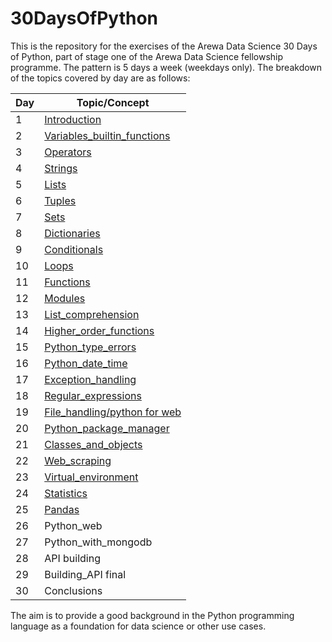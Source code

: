 # 30DaysOfPython

This is the repository for the exercises of the Arewa Data Science 30 Days of Python, part of stage one of the Arewa Data Science fellowship programme.
The pattern is 5 days a week (weekdays only).
The breakdown of the topics covered by day are as follows:

|Day|Topic/Concept|
|---|-----|
|1| [Introduction](<https://github.com/lukmanaj/30DaysOfPython/blob/main/day_001/helloworld.py>)|
|2| [Variables_builtin_functions](<https://github.com/lukmanaj/30DaysOfPython/blob/main/day_002/variables.py>)|
|3| [Operators](<https://github.com/lukmanaj/30DaysOfPython/blob/main/day_003/operators_day_3_exercises.py>)|
|4| [Strings](<https://github.com/lukmanaj/30DaysOfPython/blob/main/day_004/strings_day_4_exercises.py>)|
|5| [Lists](<https://github.com/lukmanaj/30DaysOfPython/blob/main/day_005/lists_day_5_exercises.py>)|
|6| [Tuples](<https://github.com/lukmanaj/30DaysOfPython/blob/main/day_006/tuples_day_6_exercises.py>)|
|7| [Sets](<https://github.com/lukmanaj/30DaysOfPython/blob/main/day_007/sets_day_7_exercises.py>)|
|8| [Dictionaries](<https://github.com/lukmanaj/30DaysOfPython/blob/main/day_008/dictionaries_day_8_exercises.py>)|
|9| [Conditionals](<https://github.com/lukmanaj/30DaysOfPython/blob/main/day_009/conditionals_day_9_exercises.py>)|
|10| [Loops](<https://github.com/lukmanaj/30DaysOfPython/blob/main/day_010/loops_day_10_exercises.py>)|
|11| [Functions](<https://github.com/lukmanaj/30DaysOfPython/blob/main/day_011/functions_day_11_exercises.py>)|
|12| [Modules](<https://github.com/lukmanaj/30DaysOfPython/blob/main/day_012/modules_day_12_exercises.py>)|
|13| [List_comprehension](<https://github.com/lukmanaj/30DaysOfPython/blob/main/day_013/list_comprehensions_day_13_exercises.py>)|
|14| [Higher_order_functions](<https://github.com/lukmanaj/30DaysOfPython/blob/main/day_014/higher_order_functions_day_14_exercises.py>)|
|15| [Python_type_errors](<https://github.com/lukmanaj/30DaysOfPython/blob/main/day_015/python_type_errors_day_15.py>)|
|16| [Python_date_time](<https://github.com/lukmanaj/30DaysOfPython/blob/main/day_016/python_datetime_day_16_exercises.py>)|
|17| [Exception_handling](<https://github.com/lukmanaj/30DaysOfPython/blob/main/day_017/day_17_exercises.py>)|
|18| [Regular_expressions](<https://github.com/lukmanaj/30DaysOfPython/blob/main/day_018/regular_expressions_day_18_exercises.py>)|
|19| [File_handling/python for web](<https://github.com/lukmanaj/30DaysOfPython/blob/main/day_019_File_handling/file_handling_day_19_exercises.py>)|
|20| [Python_package_manager](<https://github.com/lukmanaj/30DaysOfPython/blob/main/day_020_Python_package_manager/python_package_manager_day_20_exercises.py>)|
|21| [Classes_and_objects](<https://github.com/lukmanaj/30DaysOfPython/blob/main/day_021_Classes_and_objects/classes_and_objects_day_21_exercises.py>)|
|22| [Web_scraping](<https://github.com/lukmanaj/30DaysOfPython/blob/main/day_022_Web_scraping/web_scraping_day_22_exercises.py>)|
|23| [Virtual_environment](<https://github.com/lukmanaj/30DaysOfPython/blob/main/day_023_Virtual_environment/virtual_environment_day_23_exercise.py>)|
|24| [Statistics](<https://github.com/lukmanaj/30DaysOfPython/blob/main/day_024_Statistics/numpy_day_24_exercises.ipynb>)|
|25| [Pandas](<https://github.com/lukmanaj/30DaysOfPython/blob/main/day_025_Pandas/pandas_day_25_exercises.ipynb>)|
|26| Python_web|
|27| Python_with_mongodb|
|28| API building|
|29| Building_API final|
|30| Conclusions|

The aim is to provide a good background in the Python programming language as a foundation for data science or other use cases.
